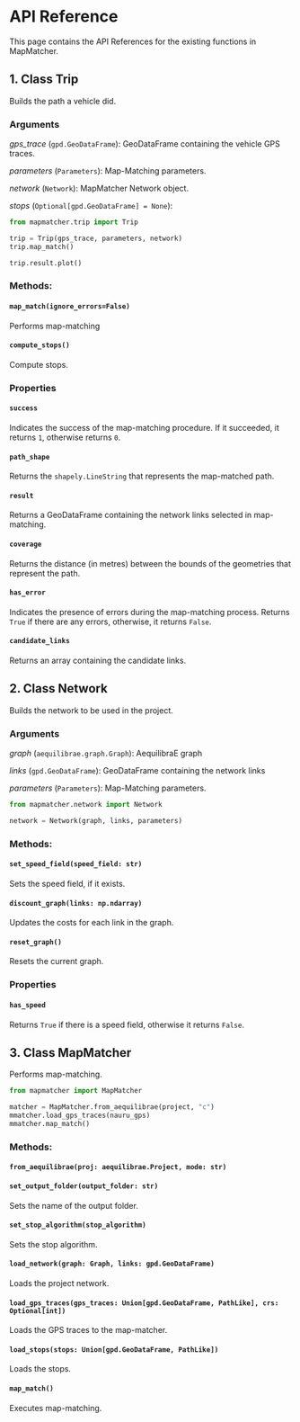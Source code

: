 # API Reference

This page contains the API References for the existing functions in MapMatcher.

## 1. Class Trip
Builds the path a vehicle did.

### **Arguments**
*gps_trace* (`gpd.GeoDataFrame`): GeoDataFrame containing the vehicle GPS traces.

*parameters* (`Parameters`): Map-Matching parameters.

*network* (`Network`): MapMatcher Network object.

*stops* (`Optional[gpd.GeoDataFrame] = None`): 

```python
from mapmatcher.trip import Trip

trip = Trip(gps_trace, parameters, network)
trip.map_match()

trip.result.plot()
```

### **Methods:**

#### `map_match(ignore_errors=False)`
Performs map-matching

#### `compute_stops()`
Compute stops.

### **Properties**

#### `success`
Indicates the success of the map-matching procedure. If it succeeded, it returns `1`, otherwise returns `0`.

#### `path_shape`
Returns the `shapely.LineString` that represents the map-matched path.

#### `result`
Returns a GeoDataFrame containing the network links selected in map-matching.

#### `coverage`
Returns the distance (in metres) between the bounds of the geometries that represent the path.

#### `has_error`
Indicates the presence of errors during the map-matching process. 
Returns `True` if there are any errors, otherwise, it returns `False`.

#### `candidate_links`
Returns an array containing the candidate links.

## 2. Class Network
Builds the network to be used in the project.

### **Arguments**
*graph* (`aequilibrae.graph.Graph`): AequilibraE graph

*links* (`gpd.GeoDataFrame`): GeoDataFrame containing the network links

*parameters* (`Parameters`): Map-Matching parameters.

```python
from mapmatcher.network import Network

network = Network(graph, links, parameters)
```

### **Methods:**

#### `set_speed_field(speed_field: str)`
Sets the speed field, if it exists.

#### `discount_graph(links: np.ndarray)`
Updates the costs for each link in the graph.

#### `reset_graph()`
Resets the current graph.

### **Properties**

#### `has_speed`
Returns `True` if there is a speed field, otherwise it returns `False`.

## 3. Class MapMatcher
Performs map-matching.

```python
from mapmatcher import MapMatcher

matcher = MapMatcher.from_aequilibrae(project, "c")
mmatcher.load_gps_traces(nauru_gps)
mmatcher.map_match()

``` 
### **Methods:**

#### `from_aequilibrae(proj: aequilibrae.Project, mode: str)`

#### `set_output_folder(output_folder: str)`
Sets the name of the output folder.

#### `set_stop_algorithm(stop_algorithm)`
Sets the stop algorithm.

#### `load_network(graph: Graph, links: gpd.GeoDataFrame)`
Loads the project network.

#### `load_gps_traces(gps_traces: Union[gpd.GeoDataFrame, PathLike], crs: Optional[int])`
Loads the GPS traces to the map-matcher.

#### `load_stops(stops: Union[gpd.GeoDataFrame, PathLike])`
Loads the stops.

#### `map_match()`
Executes map-matching.